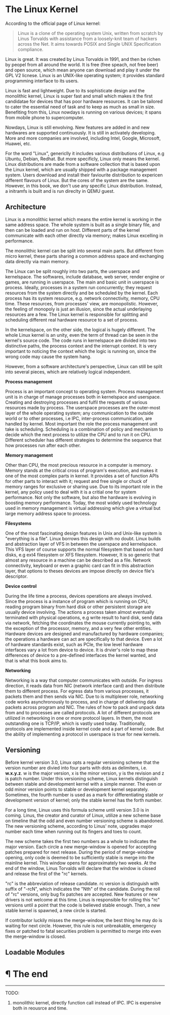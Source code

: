 # The Linux Kernel

According to the official page of Linux kernel:

> Linux is a clone of the operating system Unix, written from scratch by
> Linus Torvalds with assistance from a loosely-knit team of hackers across
> the Net. It aims towards POSIX and Single UNIX Specification compliance.

Linux is great. It was created by Linus Torvalds in 1991, and then be richen by
peopel from all around the world. It is free (free speach, not free beer) and
open source, which mean anyone can download and play it under the GPL V2
licnese. Linux is an UNIX-like operating system; it provides standard
programming interface to its users.

Linux is fast and lightweight. Due to its sophisticate design and the monolithic
kernel, Linux is super fast and small which makes it the first candidatae for
devices that has poor hardware resources. It can be tailored to cater the
essential need of task and to keep as much as small in size. Benefiting from
this, Linux nowdays is running on various devices; it spans from mobile phone to
supercomputer.

Nowdays, Linux is still envolving. New features are added in and new hardwares
are supported continuously. It is still in activately developing. More and more
companies are involved, including Intel, Google, Microsoft, Huawei, etc.

For the word "Linux", genericlly it includes various distributions of Linux,
e.g Ubuntu, Debian, Redhat. But more specificly, Linux only means the kernel.
Linux distributions are made from a software collection that is based upon the
Linux kernel, which are usually shipped with a package management system. Users
download and install their faviourite distribution to expericen different
flavours of Linux. But the cores of the system are the same. However, in this
book, we don't use any specific Linux distribution. Instead, a initramfs is
built and is run direclty in QEMU guest.

## Architecture

Linux is a monolithic kernel which means the entire kernel is working in the
same address space. The whole system is built as a single binary file, and then
can be loaded and run on host. Different parts of the kernel communicate with
each other directly via memory; makes Linux excelling in performance.

The monolithic kernel can be split into several main parts. But different from
micro kernel, these parts sharing a common address space and exchanging data
directly via main memory.

The Linux can be split roughly into two parts, the userspace and kernelspace.
The softwares, include database, web server, render engine or games, are
running in userspace. The main and basic unit in userspace is process. Ideally,
processes in a system run concurrently; they request resources from the system
directly and be scheduled by the kernel. Each process has its system resource,
e.g. network connectivity, memory, CPU time. These resources, from processes'
view, are monopolistic. However, the feeling of monopoly is just an illusion,
since the actual underlaying resources are a few. The Linux kernel is
responsible for splitting and scheduling different real hardware resource to a
set of process.

In the kernelspace, on the other side, the logical is hugely different. The
whole Linux kernel is an unity, even the term of thread can be seen in the
kernel's source code. The code runs in kernelspace are divided into two
distinctive paths, the process context and the interrupt context. It is very
important to noticing the context which the logic is running on, since the wrong
code may cause the system hang.

However, from a software architecture's perspective, Linux can still be split
into several pieces, which are relatively logical independent.

**Process management**

Process is an important concept to operating system. Process management unit is
in charge of manage processes both in kernelspace and userspace. Creating and
destroying processes and fulfil the requests of various resources made by
process. The userspace processes are the outer-most layer of the whole operating
system; any communication to the outside world or to other processes, i.e IPC,
inter-process communication, are handled by kernel. Most important the role the
process management unit take is scheduling. Scheduling is a combination of
policy and mechanism to decide which the next process to utilize the CPU and to
run it on CPU. Different scheduler has different strategies to determine the
sequence that how processes run after each other.

**Memory management**

Other than CPU, the most precious resource in a computer is memory. Memory
stands at the critical cross of program's execution, and makes it one of the
most complex parts in kernel. It provides a set of function APIs for other
parts to interact with it; request and free single or chuck of memory ranges
for exclusive or sharing use. Due to its important role in the kernel, any
policy used to deal with it is a critial one for system performance. Not only
the software, but also the hardware is evolving in boosting memory performance.
Today, the most widely used technology used in memory management is virtual
addressing which give a virtual but large memory address space to process.

**Filesystems**

One of the most fascinating design features in Unix and Unix-like system is
"everything is a file". Linux borrows this design with no doubt. Linux builds
and abstraction layer of VFS in between the userspace and kernelspace. This VFS
layer of course supports the normal filesystem that based on hard disks, e.g
ext4 filesystem or XFS filesystem. However, It is so generic that almost any
resource in a machine can be described as a file. Network connectivity,
keyboard or even a graphic card can fit in this abstraction layer, that
options to theses devices are impose directly on device file's descriptor.

**Device control**

During the life time a process, devices operations are always involved. Since
the process is a instance of program which is running on CPU, reading program
binary from hard disk or other persistent storage are usually device involving.
The actions a process taken almost eventually terminated with physical
operations, e.g write result to hard disk, send data via network, fetching the
coordinates the mouse currently pointing to, with the exception of the processor,
memory, and a very few other entities. Hardware devices are designed and
manufactured by hardware companies; the operations a hardware can act are
specifically to that device. Even a lot of hardware standards exist, such as
PCIe, the low level hardware interfaces vary a lot from device to device.
It is drvier's role to map these differences of device to a pre-defined
interfaces the kernel wanted, and that is what this book aims to.

**Networking**

Networking is a way that computer communicates with outside. For ingress
direction, it reads data from NIC (network interface card) and then distribute
them to different process. For egress data from various processes, it packets
them and then sends via NIC. Due to is multiplexer role, networking code works
asynchronously to process, and in charge of delivering data packets across
program and NIC. The rules of how to pack and unpack data from and to processes
are called protocols. A lot of different protocols are utilized in networking
in one or more protocol layers. In them, the most outstanding one is TCP/IP,
which is vastly used today. Traditionally, protocols are implemented inside
kernel code and a part of kernel code. But the ability of implementing a
protocol in userspace is true for new kernels.

## Versioning

Before kernel version 3.0, Linux opts a regular versioning scheme that the
version number are divied into four parts with dots as delimiters, i.e.
**w.x.y.z**. w is the major version, x is the minor version, y is the
revision and z is patch number. Under this versioning scheme, Linux kernels
distinguish between stable and development kernel with a simple manner. The
even or odd minor version points to stable or development kernel separately.
Sometimes, the fourth number is used as a mark for differentiating stable or
development version of kernel; only the stable kernel has the forth number.

For a long time, Linux uses this formula scheme until version 3.0 is in coming.
Linus, the creator and curator of Linux, utilize a new scheme base on timeline
that the odd and even number versioning scheme is abandoned. The new versioning
scheme, according to Linus' note, upgrades major number each time when running
out its fingers and toes to count.

The new scheme takes the first two numbers as a whole to indicates the major
version. Each circle a new merge-window is opened for accepting patches prepared
for next release. During the period of merge-window opening, only code is deemed
to be sufficiently stable is merge into the mainline kernel. This window opens
for approximately two weeks. At the end of the window, Linus Torvalds will
declare that the window is closed and release the first of the "rc" kernels.

"rc" is the abbreviation of release candidate. rc version is distinguish with
suffix of "-rcN", which indicates the "Nth" of the candidate. During the roll of
"rc" versions, only bug fix patches are accepted. New features or new drivers
is not welcome at this time. Linus is responsible for rolling this "rc" versions
until a point that the code is believed stable enough. Then, a new stable
kernel is spawned, a new circle is started.

If contributor luckily misses the merge-window, the best thing he may do is
waiting for next circle. However, this rule is not unbreakable, emergency fixes
or patched to fatal securities problem is permitted to merge into even the
merge-window is closed.

## Loadable Modules

# ¶ The end

---

TODO:

1. monolithic kernel, directly function call instead of IPC. IPC is expensive
both in reousrce and time.

